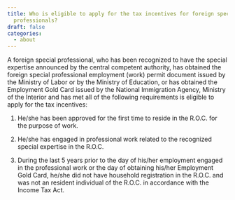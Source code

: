 ```yaml
---
title: Who is eligible to apply for the tax incentives for foreign special
  professionals?
draft: false
categories:
  - about
---
```

A foreign special professional, who has been recognized to have the special expertise announced by the central competent authority, has obtained the foreign special professional employment (work) permit document issued by the Ministry of Labor or by the Ministry of Education, or has obtained the Employment Gold Card issued by the National Immigration Agency, Ministry of the Interior and has met all of the following requirements is eligible to apply for the tax incentives:

1. He/she has been approved for the first time to reside in the R.O.C. for the purpose of work.

2. He/she has engaged in professional work related to the recognized special expertise in the R.O.C.

3. During the last 5 years prior to the day of his/her employment engaged in the professional work or the day of obtaining his/her Employment Gold Card, he/she did not have household registration in the R.O.C. and was not an resident individual of the R.O.C. in accordance with the Income Tax Act.